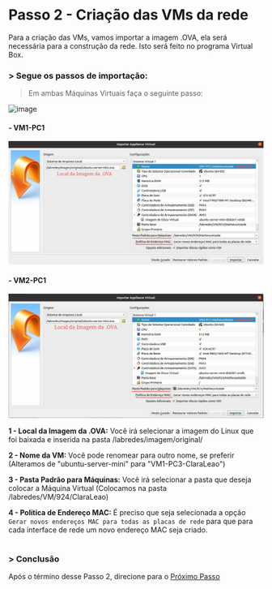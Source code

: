 # Passo 2 - Criação das VMs da rede

Para a criação das VMs, vamos importar a imagem .OVA, ela será necessária para a construção da rede. Isto será feito no programa Virtual Box.


### > Segue os passos de importação:
 
> Em ambas Máquinas Virtuais faça o seguinte passo:

![image](https://user-images.githubusercontent.com/86027160/183978615-8366e422-6321-4bcb-b040-48e634fb4740.png)

#### - VM1-PC1

<img src="/Projeto/Figuras/PC1/Passo2/vm1-pc1-importarappliance.jpeg" title="VM1-PC1-Criação das VMs da Rede" width="1000" />

#### - VM2-PC1
<img src="/Projeto/Figuras/PC1/Passo2/vm2-pc1-importarappliance.jpeg" title="VM2-PC1-Criação das VMs da Rede" width="1000" />


**1 - Local da Imagem da .OVA:** Você irá selecionar a imagem do Linux que foi baixada e inserida na pasta /labredes/imagem/original/

**2 - Nome da VM:** Você pode renomear para outro nome, se preferir (Alteramos de "ubuntu-server-mini" para "VM1-PC3-ClaraLeao")

**3 - Pasta Padrão para Máquinas:** Você irá selecionar a pasta que deseja colocar a Máquina Virtual (Colocamos na pasta /labredes/VM/924/ClaraLeao)

**4 - Política de Endereço MAC:** É preciso que seja selecionada a opção `Gerar novos endereços MAC para todas as placas de rede` para que para cada interface de rede um novo endereço MAC seja criado. 

#

### > Conclusão
Após o término desse Passo 2, direcione para o [Próximo Passo](https://github.com/Josival/TrabalhoRedes/blob/main/Projeto/PC's/PC1/Passo3.md)
